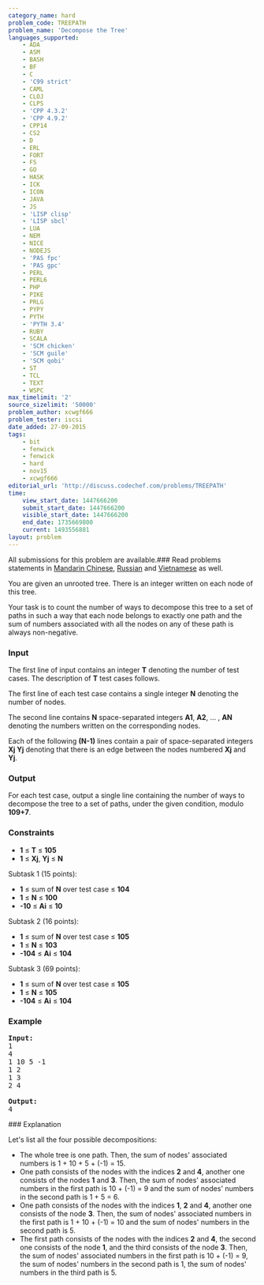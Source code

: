 ```yaml
---
category_name: hard
problem_code: TREEPATH
problem_name: 'Decompose the Tree'
languages_supported:
    - ADA
    - ASM
    - BASH
    - BF
    - C
    - 'C99 strict'
    - CAML
    - CLOJ
    - CLPS
    - 'CPP 4.3.2'
    - 'CPP 4.9.2'
    - CPP14
    - CS2
    - D
    - ERL
    - FORT
    - FS
    - GO
    - HASK
    - ICK
    - ICON
    - JAVA
    - JS
    - 'LISP clisp'
    - 'LISP sbcl'
    - LUA
    - NEM
    - NICE
    - NODEJS
    - 'PAS fpc'
    - 'PAS gpc'
    - PERL
    - PERL6
    - PHP
    - PIKE
    - PRLG
    - PYPY
    - PYTH
    - 'PYTH 3.4'
    - RUBY
    - SCALA
    - 'SCM chicken'
    - 'SCM guile'
    - 'SCM qobi'
    - ST
    - TCL
    - TEXT
    - WSPC
max_timelimit: '2'
source_sizelimit: '50000'
problem_author: xcwgf666
problem_tester: iscsi
date_added: 27-09-2015
tags:
    - bit
    - fenwick
    - fenwick
    - hard
    - nov15
    - xcwgf666
editorial_url: 'http://discuss.codechef.com/problems/TREEPATH'
time:
    view_start_date: 1447666200
    submit_start_date: 1447666200
    visible_start_date: 1447666200
    end_date: 1735669800
    current: 1493556881
layout: problem
---
```

All submissions for this problem are available.###  Read problems statements in [Mandarin Chinese](http://www.codechef.com/download/translated/NOV15/mandarin/TREEPATH.pdf), [Russian](http://www.codechef.com/download/translated/NOV15/russian/TREEPATH.pdf) and [Vietnamese](http://www.codechef.com/download/translated/NOV15/vietnmese/TREEPATH.pdf) as well.

You are given an unrooted tree. There is an integer written on each node of this tree.

Your task is to count the number of ways to decompose this tree to a set of paths in such a way that each node belongs to exactly one path and the sum of numbers associated with all the nodes on any of these path is always non-negative.

### Input

The first line of input contains an integer **T** denoting the number of test cases. The description of **T** test cases follows.

The first line of each test case contains a single integer **N** denoting the number of nodes.

The second line contains **N** space-separated integers **A1**, **A2**, ... , **AN** denoting the numbers written on the corresponding nodes.

Each of the following **(N-1)** lines contain a pair of space-separated integers **Xj Yj** denoting that there is an edge between the nodes numbered **Xj** and **Yj**.

### Output

For each test case, output a single line containing the number of ways to decompose the tree to a set of paths, under the given condition, modulo **109+7**.

### Constraints

- **1** ≤ **T** ≤ **105**
- **1** ≤ **Xj**, **Yj** ≤ **N**

Subtask 1 (15 points):

- **1** ≤ sum of **N** over test case ≤ **104**
- **1** ≤ **N** ≤ **100**
- **-10** ≤ **Ai** ≤ **10**

Subtask 2 (16 points):

- **1** ≤ sum of **N** over test case ≤ **105**
- **1** ≤ **N** ≤ **103**
- **-104** ≤ **Ai** ≤ **104**

Subtask 3 (69 points):

- **1** ≤ sum of **N** over test case ≤ **105**
- **1** ≤ **N** ≤ **105**
- **-104** ≤ **Ai** ≤ **104**

### Example

<pre><b>Input:</b>
<tt>1
4
1 10 5 -1
1 2
1 3
2 4</tt>

<b>Output:</b>
<tt>4</tt>
</pre>### Explanation

Let's list all the four possible decompositions:

- The whole tree is one path. Then, the sum of nodes' associated numbers is 1 + 10 + 5 + (-1) = 15.
- One path consists of the nodes with the indices **2** and **4**, another one consists of the nodes **1** and **3**. Then, the sum of nodes' associated numbers in the first path is 10 + (-1) = 9 and the sum of nodes' numbers in the second path is 1 + 5 = 6.
- One path consists of the nodes with the indices **1**, **2** and **4**, another one consists of the node **3**. Then, the sum of nodes' associated numbers in the first path is 1 + 10 + (-1) = 10 and the sum of nodes' numbers in the second path is 5.
- The first path consists of the nodes with the indices **2** and **4**, the second one consists of the node **1**, and the third consists of the node **3**. Then, the sum of nodes' associated numbers in the first path is 10 + (-1) = 9, the sum of nodes' numbers in the second path is 1, the sum of nodes' numbers in the third path is 5.
